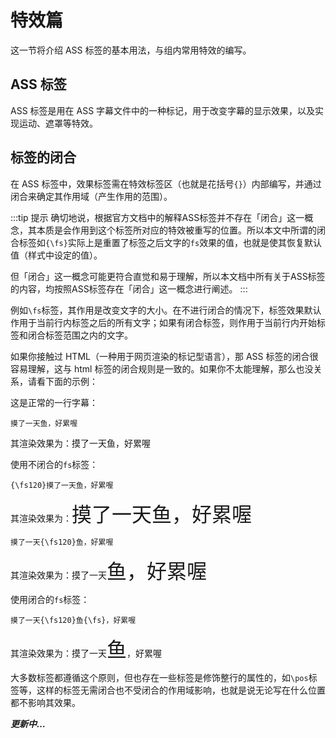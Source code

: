 # 特效篇

这一节将介绍 ASS 标签的基本用法，与组内常用特效的编写。

## ASS 标签

ASS 标签是用在 ASS 字幕文件中的一种标记，用于改变字幕的显示效果，以及实现运动、遮罩等特效。

## 标签的闭合

在 ASS 标签中，效果标签需在特效标签区（也就是花括号`{}`）内部编写，并通过闭合来确定其作用域（产生作用的范围）。

:::tip 提示
确切地说，根据官方文档中的解释ASS标签并不存在「闭合」这一概念，其本质是会作用到这个标签所对应的特效被重写的位置。所以本文中所谓的闭合标签如`{\fs}`实际上是重置了标签之后文字的`fs`效果的值，也就是使其恢复默认值（样式中设定的值）。

但「闭合」这一概念可能更符合直觉和易于理解，所以本文档中所有关于ASS标签的内容，均按照ASS标签存在「闭合」这一概念进行阐述。
:::

例如`\fs`标签，其作用是改变文字的大小。在不进行闭合的情况下，标签效果默认作用于当前行内标签之后的所有文字；如果有闭合标签，则作用于当前行内开始标签和闭合标签范围之内的文字。

如果你接触过 HTML（一种用于网页渲染的标记型语言），那 ASS 标签的闭合很容易理解，这与 html 标签的闭合规则是一致的。如果你不太能理解，那么也没关系，请看下面的示例：

这是正常的一行字幕：

```ass
摸了一天鱼，好累喔
```

其渲染效果为：摸了一天鱼，好累喔

使用不闭合的`fs`标签：

```ass
{\fs120}摸了一天鱼，好累喔
```

其渲染效果为：<font size=6>摸了一天鱼，好累喔</font>

```ass
摸了一天{\fs120}鱼，好累喔
```

其渲染效果为：摸了一天<font size=6>鱼，好累喔</font>

使用闭合的`fs`标签：

```ass
摸了一天{\fs120}鱼{\fs}，好累喔
```

其渲染效果为：摸了一天<font size=6>鱼</font>，好累喔

大多数标签都遵循这个原则，但也存在一些标签是修饰整行的属性的，如`\pos`标签等，这样的标签无需闭合也不受闭合的作用域影响，也就是说无论写在什么位置都不影响其效果。

**_更新中…_**
